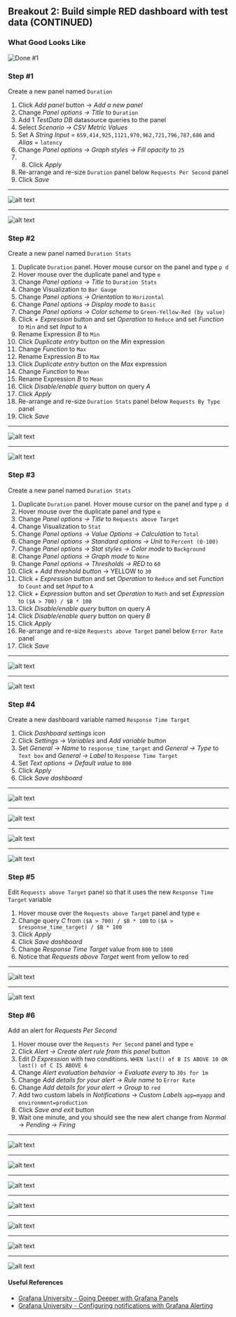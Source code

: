 ## Breakout 2: Build simple RED dashboard with test data (CONTINUED)

### What Good Looks Like

![Done #1](../breakout1/red.png)

### Step #1
Create a new panel named `Duration`

1. Click *Add panel* button -> *Add a new panel*
2. Change *Panel options -> Title* to `Duration`
3. Add 1 *TestData DB* datasource queries to the panel
4. Select *Scenario -> CSV Metric Values* 
5. Set A *String Input* = `659,414,925,1121,970,962,721,796,787,686` and *Alias* = `latency`
6. Change *Panel options -> Graph styles -> Fill opacity* to `25`
7. 8. Click *Apply*
8. Re-arrange and re-size `Duration` panel below `Requests Per Second` panel
9. Click *Save*

---
![alt text](duration.png) 

---
![alt text](duration2.png) 

### Step #2
Create a new panel named `Duration Stats`

1. Duplicate `Duration` panel. Hover mouse cursor on the panel and type `p d`
2. Hover mouse over the duplicate panel and type `e`
3. Change *Panel options -> Title* to `Duration Stats`
4. Change Visualization to `Bar Gauge`
5. Change *Panel options -> Orientation* to `Horizontal`
6. Change *Panel options -> Display mode* to `Basic`
7. Change *Panel options -> Color scheme* to `Green-Yellow-Red (by value)`
8. Click *+ Expression* button and set *Operation* to `Reduce` and set *Function* to `Min` and set *Input* to `A`
9. Rename Expression *B* to `Min`
10. Click *Duplicate entry* button on the *Min* expression
11. Change *Function* to `Max`
12. Rename Expression *B* to `Max`
13. Click *Duplicate entry* button on the *Max* expression
14. Change *Function* to `Mean`
15. Rename Expression *B* to `Mean`
16. Click *Disable/enable query* button on query *A* 
17. Click *Apply*
18. Re-arrange and re-size `Duration Stats` panel below `Requests By Type` panel
19. Click *Save*

---
![alt text](duration_stats1.png) 

---
![alt text](duration_stats2.png) 

### Step #3
Create a new panel named `Duration Stats`

1. Duplicate `Duration` panel. Hover mouse cursor on the panel and type `p d`
2. Hover mouse over the duplicate panel and type `e`
3. Change *Panel options -> Title* to `Requests above Target`
4. Change Visualization to `Stat`
5. Change *Panel options -> Value Options -> Calculation* to `Total`
6. Change *Panel options -> Standard options -> Unit* to `Percent (0-100)`
7. Change *Panel options -> Stat styles -> Color mode* to `Background`
8. Change *Panel options -> Graph mode* to `None`
9. Change *Panel options -> Thresholds -> RED* to `60`
10. Click *+ Add threshold button* -> YELLOW to `30`
11. Click *+ Expression* button and set *Operation* to `Reduce` and set *Function* to `Count` and set *Input* to `A`
12. Click *+ Expression* button and set *Operation* to `Math` and set *Expression* to `($A > 700) / $B * 100`
13. Click *Disable/enable query* button on query *A* 
14. Click *Disable/enable query* button on query *B* 
15. Click *Apply*
18. Re-arrange and re-size `Requests above Target` panel below `Error Rate` panel
19. Click *Save*

---
![alt text](requests_above_target1.png) 

---
![alt text](requests_above_target2.png)  

### Step #4
Create a new dashboard variable named `Response Time Target`

1. Click *Dashboard settings* icon
2. Click *Settings -> Variables* and *Add variable* button
3. Set *General -> Name* to `response_time_target` and *General -> Type* to `Text box` and *General -> Label* to `Response Time Target`
4. Set *Text options -> Default value* to `800`
5. Click *Apply*
6. Click *Save dashboard*

---
![alt text](variable1.png) 

---
![alt text](variable2.png)  

---
![alt text](variable3.png) 

---
![alt text](variable4.png)  

### Step #5
Edit `Requests above Target` panel so that it uses the new `Response Time Target` variable

1. Hover mouse over the `Requests above Target` panel and type `e`
2. Change query *C* from `($A > 700) / $B * 100` to `($A > $response_time_target) / $B * 100`
3. Click *Apply*
4. Click *Save dashboard*
5. Change *Response Time Target* value from `800` to `1000`
6. Notice that *Requests above Target* went from yellow to red

---
![alt text](variable5.png) 

---
![alt text](variable6.png) 

### Step #6 
Add an alert for *Requests Per Second*

1. Hover mouse over the `Requests Per Second` panel and type `e`
2. Click *Alert -> Create alert rule from this panel* button
3. Edit *D Expression* with two conditions. `WHEN last() of B IS ABOVE 10 OR last() of C IS ABOVE 6`
4. Change *Alert evaluation behavior -> Evaluate every* to `30s for 1m`
5. Change *Add details for your alert -> Rule name* to `Error Rate` 
6. Change *Add details for your alert -> Group* to `red`
7. Add two custom labels in *Notifications -> Custom Labels* `app=myapp` and `environment=production`
8. Click *Save and exit* button
9. Wait one minute, and you should see the new alert change from *Normal* -> *Pending* -> *Firing*

---
![alt text](alert1.png) 

---
![alt text](alert2.png) 

---
![alt text](alert3.png) 

---
![alt text](alert4.png) 

---
![alt text](alert5.png) 

---
![alt text](alert6.png) 

---
![alt text](alert7.png) 

#### Useful References 
* [Grafana University - Going Deeper with Grafana Panels](https://university.grafana.com/learn/public/learning_plan/view/32/playlist-going-deeper-with-grafana-panels)
* [Grafana University - Configuring notifications with Grafana Alerting](https://university.grafana.com/learn/public/learning_plan/view/42/playlist-configuring-notifications-with-grafana-alerting)